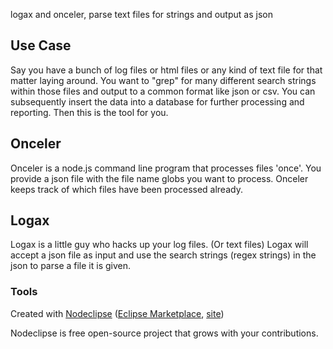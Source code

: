 logax and onceler, parse text files for strings and output as json

## Use Case
Say you have a bunch of log files or html files or any kind of text file for that matter laying around.
You want to "grep" for many different search strings within those files and output to 
a common format like json or csv.  You can subsequently insert the data into a database
for further processing and reporting.  Then this is the tool for you.

## Onceler
Onceler is a node.js command line program that processes files 'once'.  You provide
a json file with the file name globs you want to process.  Onceler keeps track of 
which files have been processed already.

## Logax
Logax is a little guy who hacks up your log files.  (Or text files)  Logax will
accept a json file as input and use the search strings (regex strings) in the json
to parse a file it is given.

### Tools

Created with [Nodeclipse](https://github.com/Nodeclipse/nodeclipse-1)
 ([Eclipse Marketplace](http://marketplace.eclipse.org/content/nodeclipse), [site](http://www.nodeclipse.org))   

Nodeclipse is free open-source project that grows with your contributions.

